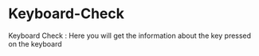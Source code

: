 # Keyboard-Check
Keyboard Check : Here you will get the information about the key pressed on the keyboard
